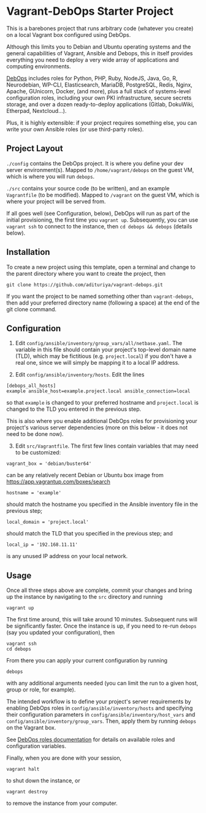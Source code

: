 # Vagrant-DebOps Starter Project

This is a barebones project that runs arbitrary code (whatever you create)
on a local Vagrant box configured using DebOps.

Although this limits you to Debian and Ubuntu operating systems
and the general capabilities of Vagrant, Ansible and Debops,
this in itself provides everything you need to deploy a very wide array
of applications and computing environments.

[DebOps](https://docs.debops.org/) includes roles for
Python, PHP, Ruby, NodeJS, Java, Go, R, Neurodebian, WP-CLI, Elasticsearch, MariaDB,
PostgreSQL, Redis, Nginx, Apache, GUnicorn, Docker, (and more),
plus a full stack of systems-level configuration roles,
including your own PKI infrastructure, secure secrets storage, and over a dozen
ready-to-deploy applications (Gitlab, DokuWiki, Etherpad, Nextcloud...).

Plus, it is highly extensible: if your project requires something else,
you can write your own Ansible roles (or use third-party roles).

## Project Layout

`./config` contains the DebOps project. It is where you
define your dev server environment(s).
Mapped to `/home/vagrant/debops` on the guest VM,
which is where you will run `debops`.

`./src` contains your source code (to be written),
and an example `Vagrantfile` (to be modified).
Mapped to `/vagrant` on the guest VM,
which is where your project will be served from.

If all goes well (see Configuration, below), DebOps will run as part of the initial
provisioning, the first time you `vagrant up`. Subsequently,
you can use `vagrant ssh` to connect to the instance,
then `cd debops && debops` (details below).

## Installation

To create a new project using this template, open a terminal and change to the parent
directory where you want to create the project, then

```
git clone https://github.com/adituriya/vagrant-debops.git
```

If you want the project to be named something other than `vagrant-debops`,
then add your preferred directory name (following a space)
at the end of the git clone command.

## Configuration

1. Edit `config/ansible/inventory/group_vars/all/netbase.yaml`.
The variable in this file should contain your project's top-level
domain name (TLD), which may be fictitious (e.g. `project.local`)
if you don't have a real one, since we will simply be mapping it
to a local IP address.

2. Edit `config/ansible/inventory/hosts`.
Edit the lines

```
[debops_all_hosts]
example ansible_host=example.project.local ansible_connection=local
```

so that `example` is changed to your preferred hostname
and `project.local` is changed to the TLD you entered in the
previous step.

This is also where you enable additional DebOps roles for
provisioning your project's various server dependencies (more on this
below - it does not need to be done now).

3. Edit `src/Vagrantfile`. The first few lines contain
variables that may need to be customized:

```
vagrant_box = 'debian/buster64'
```

can be any relatively recent Debian or Ubuntu box image from
https://app.vagrantup.com/boxes/search

```
hostname = 'example'
```

should match the hostname you specified in the Ansible inventory
file in the previous step;

```
local_domain = 'project.local'
```

should match the TLD that you specified in the previous step; and

```
local_ip = '192.168.11.11'
```

is any unused IP address on your local network.


## Usage

Once all three steps above are complete, commit your changes and
bring up the instance by navigating to the `src` directory and running

```
vagrant up
```

The first time around, this will take around 10 minutes.
Subsequent runs will be significantly faster. Once the instance is up,
if you need to re-run `debops` (say you updated your configuration), then

```
vagrant ssh
cd debops
```

From there you can apply your current configuration by running

```
debops
```

with any additional arguments needed (you can limit the run
to a given host, group or role, for example).

The intended workflow is to define your project's
server requirements by enabling DebOps roles in
`config/ansible/inventory/hosts` and specifying their
configuration parameters in `config/ansible/inventory/host_vars`
and `config/ansible/inventory/group_vars`. Then, apply them
by running `debops` on the Vagrant box.

See [DebOps roles documentation](https://docs.debops.org/en/master/ansible/roles/index.html)
for details on available roles and configuration variables.

Finally, when you are done with your session,

```
vagrant halt
```

to shut down the instance, or

```
vagrant destroy
```

to remove the instance from your computer.